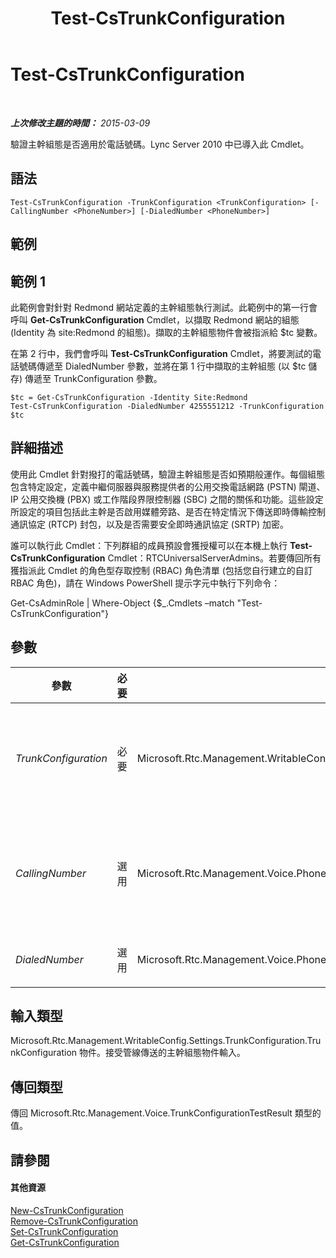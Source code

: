 ﻿---
title: Test-CsTrunkConfiguration
TOCTitle: Test-CsTrunkConfiguration
ms:assetid: 07f2ef04-49aa-4857-b213-fa98506c0427
ms:mtpsurl: https://technet.microsoft.com/zh-tw/library/Gg398137(v=OCS.15)
ms:contentKeyID: 49290001
ms.date: 08/10/2015
mtps_version: v=OCS.15
ms.translationtype: HT
---

# Test-CsTrunkConfiguration

 

_**上次修改主題的時間：** 2015-03-09_

驗證主幹組態是否適用於電話號碼。Lync Server 2010 中已導入此 Cmdlet。

## 語法

    Test-CsTrunkConfiguration -TrunkConfiguration <TrunkConfiguration> [-CallingNumber <PhoneNumber>] [-DialedNumber <PhoneNumber>]

## 範例

## 範例 1

此範例會對針對 Redmond 網站定義的主幹組態執行測試。此範例中的第一行會呼叫 **Get-CsTrunkConfiguration** Cmdlet，以擷取 Redmond 網站的組態 (Identity 為 site:Redmond 的組態)。擷取的主幹組態物件會被指派給 $tc 變數。

在第 2 行中，我們會呼叫 **Test-CsTrunkConfiguration** Cmdlet，將要測試的電話號碼傳遞至 DialedNumber 參數，並將在第 1 行中擷取的主幹組態 (以 $tc 儲存) 傳遞至 TrunkConfiguration 參數。

    $tc = Get-CsTrunkConfiguration -Identity Site:Redmond
    Test-CsTrunkConfiguration -DialedNumber 4255551212 -TrunkConfiguration $tc

## 詳細描述

使用此 Cmdlet 針對撥打的電話號碼，驗證主幹組態是否如預期般運作。每個組態包含特定設定，定義中繼伺服器與服務提供者的公用交換電話網路 (PSTN) 閘道、IP 公用交換機 (PBX) 或工作階段界限控制器 (SBC) 之間的關係和功能。這些設定所設定的項目包括此主幹是否啟用媒體旁路、是否在特定情況下傳送即時傳輸控制通訊協定 (RTCP) 封包，以及是否需要安全即時通訊協定 (SRTP) 加密。

誰可以執行此 Cmdlet：下列群組的成員預設會獲授權可以在本機上執行 **Test-CsTrunkConfiguration** Cmdlet：RTCUniversalServerAdmins。若要傳回所有獲指派此 Cmdlet 的角色型存取控制 (RBAC) 角色清單 (包括您自行建立的自訂 RBAC 角色)，請在 Windows PowerShell 提示字元中執行下列命令：

Get-CsAdminRole | Where-Object {$\_.Cmdlets –match "Test-CsTrunkConfiguration"}

## 參數


<table>
<colgroup>
<col style="width: 25%" />
<col style="width: 25%" />
<col style="width: 25%" />
<col style="width: 25%" />
</colgroup>
<thead>
<tr class="header">
<th>參數</th>
<th>必要</th>
<th>類型</th>
<th>說明</th>
</tr>
</thead>
<tbody>
<tr class="odd">
<td><p><em>TrunkConfiguration</em></p></td>
<td><p>必要</p></td>
<td><p>Microsoft.Rtc.Management.WritableConfig.Settings.TrunkConfiguration.TrunkConfiguration</p></td>
<td><p>要針對其執行測試之主幹組態物件的參考。您可以呼叫 <strong>Get-CsTrunkConfiguration</strong> Cmdlet 來擷取主幹組態物件。</p></td>
</tr>
<tr class="even">
<td><p><em>CallingNumber</em></p></td>
<td><p>選用</p></td>
<td><p>Microsoft.Rtc.Management.Voice.PhoneNumber</p></td>
<td><p>指定此參數時，會針對所指定的電話號碼，傳回相符的外撥轉譯規則。例如：</p>
<p>-CallingNumber &quot;tel:+14255551219&quot;</p></td>
</tr>
<tr class="odd">
<td><p><em>DialedNumber</em></p></td>
<td><p>選用</p></td>
<td><p>Microsoft.Rtc.Management.Voice.PhoneNumber</p></td>
<td><p>要針對其測試組態的電話號碼。</p></td>
</tr>
</tbody>
</table>


## 輸入類型

Microsoft.Rtc.Management.WritableConfig.Settings.TrunkConfiguration.TrunkConfiguration 物件。接受管線傳送的主幹組態物件輸入。

## 傳回類型

傳回 Microsoft.Rtc.Management.Voice.TrunkConfigurationTestResult 類型的值。

## 請參閱

#### 其他資源

[New-CsTrunkConfiguration](new-cstrunkconfiguration.md)  
[Remove-CsTrunkConfiguration](remove-cstrunkconfiguration.md)  
[Set-CsTrunkConfiguration](set-cstrunkconfiguration.md)  
[Get-CsTrunkConfiguration](get-cstrunkconfiguration.md)

